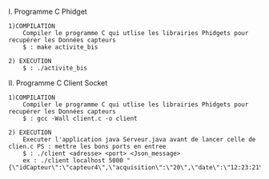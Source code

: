 I. Programme C Phidget 

	1)COMPILATION
		Compiler le programme C qui utlise les librairies Phidgets pour recupérer les Données capteurs
		$ : make activite_bis

	2) EXECUTION
		$ : ./activite_bis

II. Programme C Client Socket 

	1)COMPILATION
		Compiler le programme C qui utlise les librairies Phidgets pour recupérer les Données capteurs
		$ : gcc -Wall client.c -o client 

	2) EXECUTION
		Executer l'application java Serveur.java avant de lancer celle de clien.c PS : mettre les bons ports en entree
		$ : ./client <adresse> <port> <Json_message>
		ex : ./client localhost 5000 "{\"idCapteur\":\"capteur4\",\"acquisition\":\"20\",\"date\":\"12:23:21\"}"


